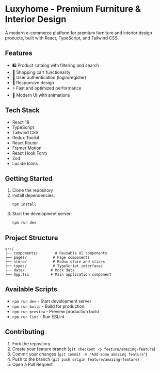 # Luxyhome - Premium Furniture & Interior Design

A modern e-commerce platform for premium furniture and interior design products, built with React, TypeScript, and Tailwind CSS.

## Features

- 🛍️ Product catalog with filtering and search
- 🛒 Shopping cart functionality
- 👤 User authentication (login/register)
- 📱 Responsive design
- ⚡ Fast and optimized performance
- 🎨 Modern UI with animations

## Tech Stack

- React 18
- TypeScript
- Tailwind CSS
- Redux Toolkit
- React Router
- Framer Motion
- React Hook Form
- Zod
- Lucide Icons

## Getting Started

1. Clone the repository
2. Install dependencies:
   ```bash
   npm install
   ```
3. Start the development server:
   ```bash
   npm run dev
   ```

## Project Structure

```
src/
├── components/        # Reusable UI components
├── pages/            # Page components
├── store/            # Redux store and slices
├── types/            # TypeScript interfaces
├── data/            # Mock data
└── App.tsx          # Main application component
```

## Available Scripts

- `npm run dev` - Start development server
- `npm run build` - Build for production
- `npm run preview` - Preview production build
- `npm run lint` - Run ESLint

## Contributing

1. Fork the repository
2. Create your feature branch (`git checkout -b feature/amazing-feature`)
3. Commit your changes (`git commit -m 'Add some amazing feature'`)
4. Push to the branch (`git push origin feature/amazing-feature`)
5. Open a Pull Request

